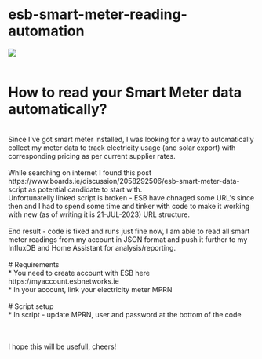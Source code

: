 #  esb-smart-meter-reading-automation

![](https://github.com/badger707/esb-smart-meter-reading-automation/blob/main/esb-smart-meter.png)
<br><br>
# How to read your Smart Meter data automatically?
<br>
Since I've got smart meter installed, I was looking for a way to automatically collect my meter data to track electricity usage (and solar export) with corresponding pricing as per current supplier rates.<br><br>
While searching on internet I found this post https://www.boards.ie/discussion/2058292506/esb-smart-meter-data-script as potential candidate to start with.
<br>
Unfortunatelly linked script is broken - ESB have chnaged some URL's since then and I had to spend some time and tinker with code to make it working with new (as of writing it is 21-JUL-2023) URL structure.<br><br>
End result - code is fixed and runs just fine now, I am able to read all smart meter readings from my account in JSON format and push it further to my InfluxDB and Home Assistant for analysis/reporting.
<br><br>
# Requirements<br>
* You need to create account with ESB here https://myaccount.esbnetworks.ie <br>
* In your account, link your electricity meter MPRN
<br><br>
# Script setup<br>
* In script - update MPRN, user and password at the bottom of the code

<br><br>
I hope this will be usefull, cheers!


